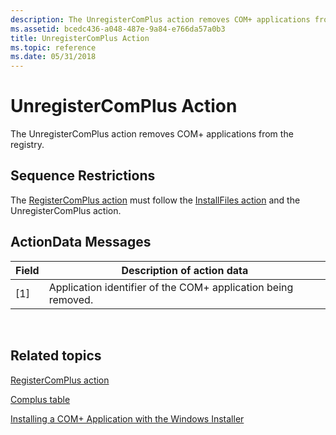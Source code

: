 ```yaml
---
description: The UnregisterComPlus action removes COM+ applications from the registry.
ms.assetid: bcedc436-a048-487e-9a84-e766da57a0b3
title: UnregisterComPlus Action
ms.topic: reference
ms.date: 05/31/2018
---
```


# UnregisterComPlus Action

The UnregisterComPlus action removes COM+ applications from the registry.

## Sequence Restrictions

The [RegisterComPlus action](registercomplus-action.md) must follow the [InstallFiles action](installfiles-action.md) and the UnregisterComPlus action.

## ActionData Messages



| Field | Description of action data                                    |
|-------|---------------------------------------------------------------|
| \[1\] | Application identifier of the COM+ application being removed. |



 

## Related topics

<dl> <dt>

[RegisterComPlus action](registercomplus-action.md)
</dt> <dt>

[Complus table](complus-table.md)
</dt> <dt>

[Installing a COM+ Application with the Windows Installer](installing-a-com--application-with-the-windows-installer.md)
</dt> </dl>

 

 



